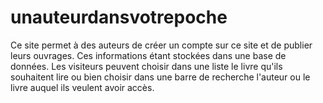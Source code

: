 # unauteurdansvotrepoche
Ce site permet à des auteurs de créer un compte sur ce site et de publier leurs ouvrages. Ces informations étant stockées dans une base de données. Les visiteurs peuvent choisir dans une liste le livre qu'ils souhaitent lire ou bien choisir dans une barre de recherche l'auteur ou le livre auquel ils veulent avoir accès.
